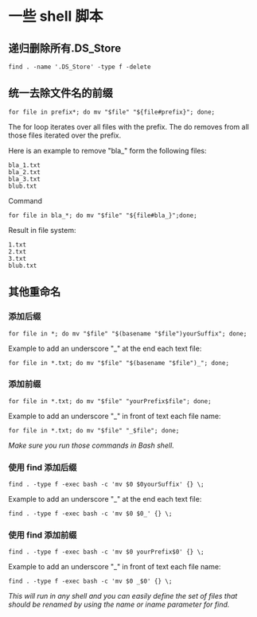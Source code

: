 # 一些 shell 脚本

## 递归删除所有.DS_Store

```shell
find . -name '.DS_Store' -type f -delete
```

## 统一去除文件名的前缀

```shell
for file in prefix*; do mv "$file" "${file#prefix}"; done;
```

The for loop iterates over all files with the prefix. The do removes from all those files iterated over the prefix.

Here is an example to remove "bla\_" form the following files:

```console
bla_1.txt
bla_2.txt
bla_3.txt
blub.txt
```

Command

```shell
for file in bla_*; do mv "$file" "${file#bla_}";done;
```

Result in file system:

```console
1.txt
2.txt
3.txt
blub.txt
```

## 其他重命名

### 添加后缀

```shell
for file in *; do mv "$file" "$(basename "$file")yourSuffix"; done;
```

Example to add an underscore "\_" at the end each text file:

```shell
for file in *.txt; do mv "$file" "$(basename "$file")_"; done;
```

### 添加前缀

```shell
for file in *.txt; do mv "$file" "yourPrefix$file"; done;
```

Example to add an underscore "\_" in front of text each file name:

```shell
for file in *.txt; do mv "$file" "_$file"; done;
```

_Make sure you run those commands in Bash shell._

### 使用 find 添加后缀

```shell
find . -type f -exec bash -c 'mv $0 $0yourSuffix' {} \;
```

Example to add an underscore "\_" at the end each text file:

```shell
find . -type f -exec bash -c 'mv $0 $0_' {} \;
```

### 使用 find 添加前缀

```shell
find . -type f -exec bash -c 'mv $0 yourPrefix$0' {} \;
```

Example to add an underscore "\_" in front of text each file name:

```shell
find . -type f -exec bash -c 'mv $0 _$0' {} \;
```

_This will run in any shell and you can easily define the set of files that should be renamed by using the name or iname parameter for find._

